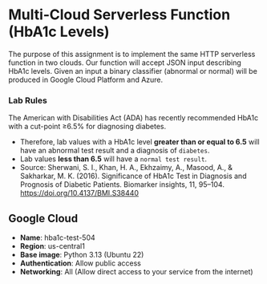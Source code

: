 # Multi‑Cloud Serverless Function (HbA1c Levels)
The purpose of this assignment is to implement the same HTTP serverless function in two clouds. Our function will accept JSON input describing HbA1c levels. Given an input a binary classifier (abnormal or normal) will be produced in Google Cloud Platform and Azure. 

### Lab Rules
The American with Disabilities Act (ADA) has recently recommended HbA1c with a cut-point ≥6.5% for diagnosing diabetes. 
- Therefore, lab values with a HbA1c level **greater than or equal to 6.5** will have an abnormal test result and a diagnosis of `diabetes`. 
- Lab values **less than 6.5** will have a `normal test result`. 
- Source: Sherwani, S. I., Khan, H. A., Ekhzaimy, A., Masood, A., & Sakharkar, M. K. (2016). Significance of HbA1c Test in Diagnosis and Prognosis of Diabetic Patients. Biomarker insights, 11, 95–104. https://doi.org/10.4137/BMI.S38440 

## Google Cloud
- **Name**: hba1c-test-504
- **Region**: us-central1 
- **Base image**: Python 3.13 (Ubuntu 22)
- **Authentication**: Allow public access
- **Networking**: All (Allow direct access to your service from the internet)
